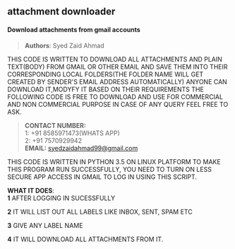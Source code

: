 ## attachment downloader
#### Download attachments from gmail accounts

>**Authors**: Syed Zaid Ahmad

THIS CODE IS WRITTEN TO DOWNLOAD ALL ATTACHMENTS AND PLAIN TEXT(BODY) FROM GMAIL OR OTHER EMAIL AND
SAVE THEM INTO THEIR CORRESPONDING LOCAL FOLDERS(THE FOLDER NAME WILL GET CREATED BY SENDER'S EMAIL ADDRESS AUTOMATICALLY)
ANYONE CAN DOWNLOAD IT,MODYFY IT BASED ON THEIR REQUIREMENTS
THE FOLLOWING CODE IS FREE TO DOWNLOAD AND USE FOR COMMERCIAL AND NON COMMERCIAL PURPOSE 
IN CASE OF ANY QUERY FEEL FREE TO ASK.

>**CONTACT NUMBER:**<br>
            1: +91 8585971473(WHATS APP)<br>
            2: +91 7570929942 <br>
>**EMAIL:** syedzaidahmad99@gmail.com

THIS CODE IS WRITTEN IN PYTHON 3.5 ON LINUX PLATFORM
TO MAKE THIS PROGRAM RUN SUCCESSFULLY, YOU NEED TO TURN ON LESS SECURE APP ACCESS IN GMAIL TO LOG IN USING THIS SCRIPT.

**WHAT IT DOES**:
<br>
**1** AFTER LOGGING IN SUCESSFULLY 
<br>

**2** IT WILL LIST OUT ALL LABELS LIKE INBOX, SENT, SPAM ETC
<br>

**3** GIVE ANY LABEL NAME
<br>

**4** IT WILL DOWNLOAD ALL ATTACHMENTS FROM IT.
<br>

